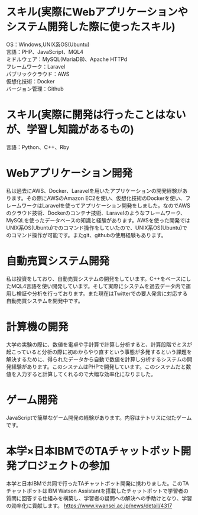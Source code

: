 # スキル(実際にWebアプリケーションやシステム開発した際に使ったスキル)
OS：Windows,UNIX系OS(Ubuntu)<br>
言語：PHP、JavaScript、MQL4<br>
ミドルウェア：MySQL(MariaDB)、Apache HTTPd <br>
フレームワーク：Laravel<br>
パブリッククラウド：AWS<br>
仮想化技術：Docker<br>
バージョン管理：Github<br>
# スキル(実際に開発は行ったことはないが、学習し知識があるもの)
言語：Python、C++、Rby
# Webアプリケーション開発
私は過去にAWS、Docker、Laravelを用いたアプリケーションの開発経験があります。その際にAWSのAmazon EC2を使い、仮想化技術のDockerを使い、フレームワークはLaravelを使ってアプリケーション開発をしました。なのでAWSのクラウド技術、Dockerのコンテナ技術、Laravelのようなフレームワーク、MySQLを使ったデータベースの知識と経験があります。AWSを使った開発ではUNIX系OS(Ubuntu)でのコマンド操作をしていたので、UNIX系OS(Ubuntu)でのコマンド操作が可能です。またgit、githubの使用経験もあります。
# 自動売買システム開発
私は投資をしており、自動売買システムの開発をしています。C++をベースにしたMQL4言語を使い開発しています。そして実際にシステムを過去データ内で運用し検証や分析を行っております。また現在はTwitterでの要人発言に対応する自動売買システムを開発中です。
# 計算機の開発
大学の実験の際に、数値を電卓や手計算で計算し分析すると、計算段階でミスが起こっていると分析の際に初めからやり直すという事態が多発するという課題を解決するために、得られたデータから自動で数値を計算し分析するシステムの開発経験があります。このシステムはPHPで開発しています。このシステムだと数値を入力すると計算してくれるので大幅な効率化になりました。
# ゲーム開発
JavaScriptで簡単なゲーム開発の経験があります。内容はテトリスに似たゲームです。
# 本学×日本IBMでのTAチャットボット開発プロジェクトの参加
本学と日本IBMで共同で行ったTAチャットボット開発に携わりました。このTAチャットボットはIBM Watson Assistantを搭載したチャットボットで学習者の質問に回答する仕組みを構築し、学習者の疑問への解決への手助けとなり、学習の効率化に貢献します。
https://www.kwansei.ac.jp/news/detail/4317
